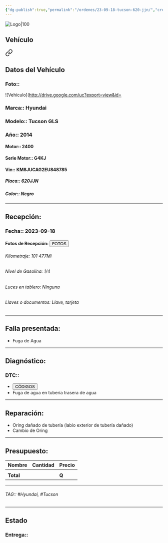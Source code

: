 ```yaml
---
{"dg-publish":true,"permalink":"/ordenes/23-09-18-tucson-620-jjn/","created":"","updated":""}
---
```


![Logo|100](http://drive.google.com/uc?export=view&id=137fl3TIZ0-PU8b-Pt0bsjclwHub_u78G)

## Vehículo

<div class="transclusion internal-embed is-loaded"><a class="markdown-embed-link" href="/vehiculos/hyundai/tucson-620-jjn/#datos-del-vehiculo" aria-label="Open link"><svg xmlns="http://www.w3.org/2000/svg" width="24" height="24" viewBox="0 0 24 24" fill="none" stroke="currentColor" stroke-width="2" stroke-linecap="round" stroke-linejoin="round" class="svg-icon lucide-link"><path d="M10 13a5 5 0 0 0 7.54.54l3-3a5 5 0 0 0-7.07-7.07l-1.72 1.71"></path><path d="M14 11a5 5 0 0 0-7.54-.54l-3 3a5 5 0 0 0 7.07 7.07l1.71-1.71"></path></svg></a><div class="markdown-embed">



## Datos del Vehículo 
### Foto:: 
![Vehículo](http://drive.google.com/uc?export=view&id=

### Marca:: Hyundai
### Modelo:: Tucson GLS
### Año:: 2014
#### Motor:: 2400
#### Serie Motor:: G4KJ
#### Vin:: KM8JUCAG2EU848785
##### Placa:: 620JJN
##### Color:: Negro
---


</div></div>


## Recepción:
### Fecha:: 2023-09-18
#### Fotos de Recepción: <a href="http"><button class="btn success">FOTOS</button></a>

###### Kilometraje: 101 477Mi
###### Nivel de Gasolina: 1/4
###### Luces en tablero: Ninguna
###### Llaves o documentos: Llave, tarjeta

---

## Falla presentada:
- Fuga de Agua


---

## Diagnóstico:
### DTC:: 

- <a href="http"><button class="btn success">CÓDIGOS</button></a>
- Fuga de agua en tubería trasera de agua

---
## Reparación:
- Oring dañado de tubería (labio exterior de tubería dañado)
- Cambio de Oring 

---

## Presupuesto:

| Nombre | Cantidad | Precio |
| ------ | -------- | ------ |
|        |          |        |
| **Total**       |        |    **Q**    |

---

###### TAG:: #Hyundai, #Tucson

---

## Estado

### Entrega:: 